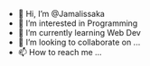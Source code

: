 - 👋 Hi, I’m @Jamalissaka
- 👀 I’m interested in Programming
- 🌱 I’m currently learning Web Dev
- 💞️ I’m looking to collaborate on ...
- 📫 How to reach me ...

<!---
Jamalissaka/Jamalissaka is a ✨ special ✨ repository because its `README.md` (this file) appears on your GitHub profile.
You can click the Preview link to take a look at your changes.
--->

